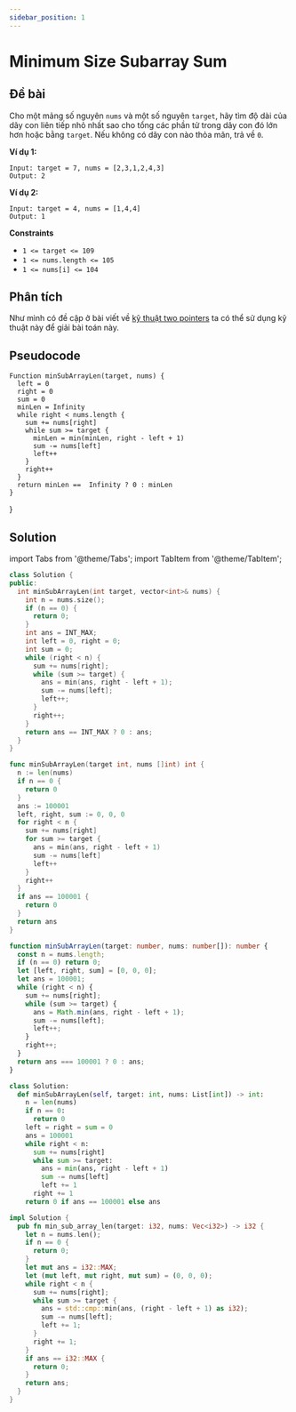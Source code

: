 ```yaml
---
sidebar_position: 1
---
```


# Minimum Size Subarray Sum

## Đề bài

Cho một mảng số nguyên `nums` và một số nguyên `target`, hãy tìm độ dài của dãy con liên tiếp nhỏ nhất sao cho tổng các phần tử trong dãy con đó lớn hơn hoặc bằng `target`. Nếu không có dãy con nào thỏa mãn, trả về `0`.

**Ví dụ 1:**

```plaintext
Input: target = 7, nums = [2,3,1,2,4,3]
Output: 2
```

**Ví dụ 2:**

```plaintext
Input: target = 4, nums = [1,4,4]
Output: 1
```

**Constraints**

- `1 <= target <= 109`
- `1 <= nums.length <= 105`
- `1 <= nums[i] <= 104`

## Phân tích

Như mình có đề cập ở bài viết về [kỹ thuật two pointers](/blog/two-pointers-technique) ta có thể sử dụng kỹ thuật này để giải bài toán này.

## Pseudocode

```plaintext
Function minSubArrayLen(target, nums) {
  left = 0
  right = 0
  sum = 0
  minLen = Infinity
  while right < nums.length {
    sum += nums[right]
    while sum >= target {
      minLen = min(minLen, right - left + 1)
      sum -= nums[left]
      left++
    }
    right++
  }
  return minLen ==  Infinity ? 0 : minLen
}
```

}

## Solution

import Tabs from '@theme/Tabs';
import TabItem from '@theme/TabItem';

<Tabs>
<TabItem value="cpp" label="C++">

```cpp
class Solution {
public:
  int minSubArrayLen(int target, vector<int>& nums) {
    int n = nums.size();
    if (n == 0) {
      return 0;
    }
    int ans = INT_MAX;
    int left = 0, right = 0;
    int sum = 0;
    while (right < n) {
      sum += nums[right];
      while (sum >= target) {
        ans = min(ans, right - left + 1);
        sum -= nums[left];
        left++;
      }
      right++;
    }
    return ans == INT_MAX ? 0 : ans;
  }
}
```

</TabItem>

<TabItem value="go" label="Go">

```go
func minSubArrayLen(target int, nums []int) int {
  n := len(nums)
  if n == 0 {
    return 0
  }
  ans := 100001
  left, right, sum := 0, 0, 0
  for right < n {
    sum += nums[right]
    for sum >= target {
      ans = min(ans, right - left + 1)
      sum -= nums[left]
      left++
    }
    right++
  }
  if ans == 100001 {
    return 0
  }
  return ans
}
```

</TabItem>

<TabItem value="typescript" label="Typescript">

```typescript
function minSubArrayLen(target: number, nums: number[]): number {
  const n = nums.length;
  if (n == 0) return 0;
  let [left, right, sum] = [0, 0, 0];
  let ans = 100001;
  while (right < n) {
    sum += nums[right];
    while (sum >= target) {
      ans = Math.min(ans, right - left + 1);
      sum -= nums[left];
      left++;
    }
    right++;
  }
  return ans === 100001 ? 0 : ans;
}
```

</TabItem>

<TabItem value="python" label="Python">

```python
class Solution:
  def minSubArrayLen(self, target: int, nums: List[int]) -> int:
    n = len(nums)
    if n == 0:
      return 0
    left = right = sum = 0
    ans = 100001
    while right < n:
      sum += nums[right]
      while sum >= target:
        ans = min(ans, right - left + 1)
        sum -= nums[left]
        left += 1
      right += 1
    return 0 if ans == 100001 else ans
```

</TabItem>

<TabItem value="rust" label="Rust">

```rust
impl Solution {
  pub fn min_sub_array_len(target: i32, nums: Vec<i32>) -> i32 {
    let n = nums.len();
    if n == 0 {
      return 0;
    }
    let mut ans = i32::MAX;
    let (mut left, mut right, mut sum) = (0, 0, 0);
    while right < n {
      sum += nums[right];
      while sum >= target {
        ans = std::cmp::min(ans, (right - left + 1) as i32);
        sum -= nums[left];
        left += 1;
      }
      right += 1;
    }
    if ans == i32::MAX {
      return 0;
    }
    return ans;
  }
}
```

</TabItem>
</Tabs>
